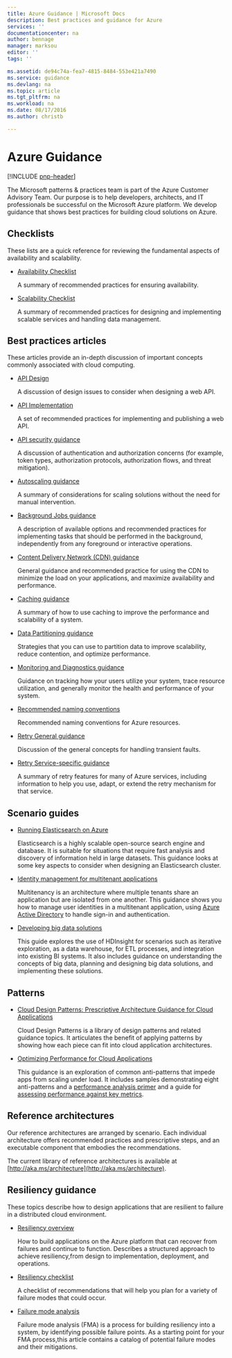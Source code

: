 ```yaml
---
title: Azure Guidance | Microsoft Docs
description: Best practices and guidance for Azure
services: ''
documentationcenter: na
author: bennage
manager: marksou
editor: ''
tags: ''

ms.assetid: de94c74a-fea7-4815-8484-553e421a7490
ms.service: guidance
ms.devlang: na
ms.topic: article
ms.tgt_pltfrm: na
ms.workload: na
ms.date: 08/17/2016
ms.author: christb

---
```

# Azure Guidance
[!INCLUDE [pnp-header](../../includes/guidance-pnp-header-include.md)]

The Microsoft patterns & practices team is part of the Azure Customer Advisory Team. Our purpose is to help developers, architects, and IT professionals be successful on the Microsoft Azure platform. We develop guidance that shows best practices for building cloud solutions on Azure.

## Checklists
These lists are a quick reference for reviewing the fundamental aspects of availability and scalability. 

* [Availability Checklist][AvailabilityChecklist] 
  
    A summary of recommended practices for ensuring availability.
* [Scalability Checklist][ScalabilityChecklist]
  
    A summary of recommended practices for designing and implementing scalable services and handling data management.

## Best practices articles
These articles provide an in-depth discussion of important concepts commonly associated with cloud computing. 

* [API Design][APIDesign] 
  
    A discussion of design issues to consider when designing a web API.
* [API Implementation][APIImplementation] 
  
    A set of recommended practices for implementing and publishing a web API.
* [API security guidance](https://github.com/mspnp/azure-guidance/blob/master/API-security.md) 
  
    A discussion of authentication and authorization concerns (for example, token types, authorization protocols, authorization flows, and threat mitigation).
* [Autoscaling guidance][AutoscalingGuidance] 
  
    A summary of considerations for scaling solutions without the need for manual intervention.
* [Background Jobs guidance][BackgroundJobsGuidance] 
  
    A description of available options and recommended practices for implementing tasks that should be performed in the background, independently from any foreground or interactive operations.
* [Content Delivery Network (CDN) guidance][CDNGuidance] 
  
    General guidance and recommended practice for using the CDN to minimize the load on your applications, and maximize availability and performance.
* [Caching guidance][CachingGuidance] 
  
    A summary of how to use caching to improve the performance and scalability of a system.
* [Data Partitioning guidance][DataPartitioningGuidance]
  
    Strategies that you can use to partition data to improve scalability, reduce contention, and optimize performance.
* [Monitoring and Diagnostics guidance][MonitoringandDiagnosticsGuidance] 
  
    Guidance on tracking how your users utilize your system, trace resource utilization, and generally monitor the health and performance of your system.
* [Recommended naming conventions][naming-conventions] 
  
    Recommended naming conventions for Azure resources.
* [Retry General guidance][RetryGeneralGuidance] 
  
    Discussion of the general concepts for handling transient faults.
* [Retry Service-specific guidance][RetryServiceSpecificGuidance]
  
    A summary of retry features for many of Azure services, including information to help you use, adapt, or extend the retry mechanism for that service.

## Scenario guides
* [Running Elasticsearch on Azure][elasticsearch] 
  
    Elasticsearch is a highly scalable open-source search engine and database. It is suitable for situations that require fast analysis and discovery of information held in large datasets. This guidance looks at some key aspects to consider when designing an Elasticsearch cluster.
* [Identity management for multitenant applications][identity-multitenant] 
  
    Multitenancy is an architecture where multiple tenants share an application but are isolated from one another. This guidance shows you how to manage user identities in a multitenant application, using [Azure Active Directory][AzureAD] to handle sign-in and authentication.
* [Developing big data solutions](https://msdn.microsoft.com/library/dn749874.aspx)
  
    This guide explores the use of HDInsight for scenarios such as iterative exploration, as a data warehouse, for ETL processes, and integration into existing BI systems. It also includes guidance on understanding the concepts of big data, planning and designing big data solutions, and implementing these solutions.

## Patterns
* [Cloud Design Patterns: Prescriptive Architecture Guidance for Cloud Applications](https://msdn.microsoft.com/library/dn568099.aspx)
  
    Cloud Design Patterns is a library of design patterns and related guidance topics. It articulates the benefit of applying patterns by showing how each piece can fit into cloud application architectures.
* [Optimizing Performance for Cloud Applications](https://github.com/mspnp/performance-optimization)
  
    This guidance is an exploration of common anti-patterns that impede apps from scaling under load. It includes samples demonstrating eight anti-patterns and a [performance analysis primer](https://github.com/mspnp/performance-optimization/blob/master/Performance-Analysis-Primer.md) and a guide for [assessing performance against key metrics](https://github.com/mspnp/performance-optimization/blob/master/Assessing-System-Performance-Against-KPI.md).

## Reference architectures
Our reference architectures are arranged by scenario.
Each individual architecture offers recommended practices and prescriptive steps, and an executable component that embodies the recommendations.

The current library of reference architectures is available at [http://aka.ms/architecture](http://aka.ms/architecture).

## Resiliency guidance
These topics describe how to design applications that are resilient to failure in a distributed cloud environment.   

* [Resiliency overview][ResiliencyOvervew]
  
     How to build applications on the Azure platform that can recover from failures and continue to function. Describes a structured approach to achieve resiliency,from design to implementation, deployment, and operations.
* [Resiliency checklist][resiliency-checklist]
  
    A checklist of recommendations that will help you plan for a variety of failure modes that could occur.
* [Failure mode analysis][resiliency-fma] 
  
    Failure mode analysis (FMA) is a process for building resiliency into a system, by identifying possible failure points. As a starting point for your FMA process,this article contains a catalog of potential failure modes and their mitigations. 

<!-- links -->

[AzureAD]: https://azure.microsoft.com/documentation/services/active-directory/

[PerformanceOptimization]: https://github.com/mspnp/performance-optimization

[APIDesign]: ../best-practices-api-design.md
[APIImplementation]: ../best-practices-api-implementation.md
[AutoscalingGuidance]: ../best-practices-auto-scaling.md
[BackgroundJobsGuidance]: ../best-practices-background-jobs.md
[CDNGuidance]: ../best-practices-cdn.md
[CachingGuidance]: ../best-practices-caching.md
[DataPartitioningGuidance]: ../best-practices-data-partitioning.md
[MonitoringandDiagnosticsGuidance]: ../best-practices-monitoring.md
[RetryGeneralGuidance]: ../best-practices-retry-general.md
[RetryServiceSpecificGuidance]: ../best-practices-retry-service-specific.md
[RetryPolicies]: Retry-Policies.md
[ScalabilityChecklist]: ../best-practices-scalability-checklist.md
[AvailabilityChecklist]: ../best-practices-availability-checklist.md
[naming-conventions]: guidance-naming-conventions.md

<!-- guidance projects -->
[elasticsearch]: guidance-elasticsearch.md
[identity-multitenant]: guidance-multitenant-identity.md

<!-- reference architectures -->
[ref-arch-single-vm-windows]: guidance-compute-single-vm.md
[ref-arch-single-vm-linux]: guidance-compute-single-vm-linux.md
[ref-arch-multi-vm]: guidance-compute-multi-vm.md
[ref-arch-3-tier]: guidance-compute-3-tier-vm.md
[ref-arch-n-tier-windows]: guidance-compute-n-tier-vm.md
[ref-arch-n-tier-linux]: guidance-compute-n-tier-vm-linux.md
[ref-arch-multi-dc-windows]: guidance-compute-multiple-datacenters.md
[ref-arch-multi-dc-linux]: guidance-compute-multiple-datacenters-linux.md

<!-- resiliency -->
[resiliency-fma]: guidance-resiliency-failure-mode-analysis.md
[resiliency-checklist]: guidance-resiliency-checklist.md
[ResiliencyOvervew]: guidance-resiliency-overview.md


